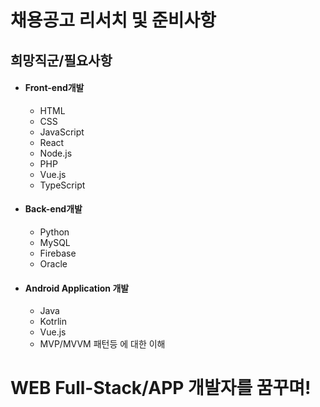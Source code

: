 # 채용공고 리서치 및 준비사항

## 희망직군/필요사항

- #### Front-end개발
  
  - HTML
  - CSS
  - JavaScript
  - React
  - Node.js
  - PHP
  - Vue.js
  - TypeScript
- #### Back-end개발
  
  - Python
  - MySQL
  - Firebase
  - Oracle
- #### Android Application 개발
  
  - Java
  - Kotrlin
  - Vue.js
  - MVP/MVVM 패턴등 에 대한 이해

# WEB Full-Stack/APP 개발자를 꿈꾸며!
